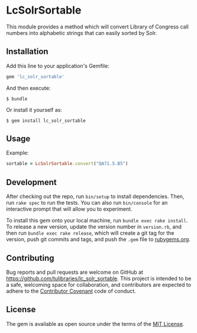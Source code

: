 # LcSolrSortable

This module provides a method which will convert Library of Congress call numbers into alphabetic strings that can easily sorted by Solr.

## Installation

Add this line to your application's Gemfile:

```ruby
gem 'lc_solr_sortable'
```

And then execute:

	$ bundle

Or install it yourself as:

	$ gem install lc_solr_sortable

## Usage

Example:

```ruby
sortable = LcSolrSortable.convert("QA71.5.B5")
```

## Development

After checking out the repo, run `bin/setup` to install dependencies. Then, run `rake spec` to run the tests. You can also run `bin/console` for an interactive prompt that will allow you to experiment.

To install this gem onto your local machine, run `bundle exec rake install`. To release a new version, update the version number in `version.rb`, and then run `bundle exec rake release`, which will create a git tag for the version, push git commits and tags, and push the `.gem` file to [rubygems.org](https://rubygems.org).

## Contributing
Bug reports and pull requests are welcome on GitHub at https://github.com/tulibraries/lc_solr_sortable. This project is intended to be a safe, welcoming space for collaboration, and contributors are expected to adhere to the [Contributor Covenant](http://contributor-covenant.org) code of conduct.

## License
The gem is available as open source under the terms of the [MIT License](http://opensource.org/licenses/MIT).
